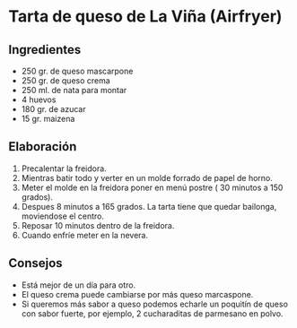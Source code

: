 # Tarta de queso de La Viña (Airfryer)
## Ingredientes
- 250 gr. de queso mascarpone
- 250 gr. de queso crema
- 250 ml. de nata para montar
- 4 huevos
- 180 gr. de azucar
- 15 gr. maizena 
## Elaboración
1. Precalentar la freidora.
2. Mientras batir todo y verter en un molde forrado de papel de horno.
3. Meter el molde en la freidora poner en menú postre ( 30 minutos a 150 grados).
4. Despues 8 minutos a 165 grados. La tarta tiene que quedar bailonga, moviendose el centro.
5. Reposar 10 minutos dentro de la freidora.
6. Cuando enfríe meter en la nevera.
## Consejos
- Está mejor de un día para otro.
- El queso crema puede cambiarse por más queso marcaspone.
- Si queremos más sabor a queso podemos echarle un poquitín de queso con sabor fuerte, por ejemplo, 2 cucharaditas de parmesano en polvo.
